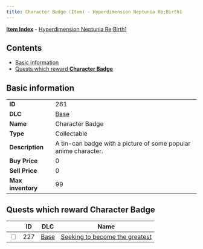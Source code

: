 ```yaml
---
title: Character Badge (Item) - Hyperdimension Neptunia Re;Birth1
---
```


[**Item Index**](/neptunia/rb1/item/index.html) - [Hyperdimension Neptunia Re;Birth1](/neptunia/rb1)

## Contents

- [Basic information](#basic-information)
- [Quests which reward **Character Badge**](#quests-which-reward-character-badge)

## Basic information

|   |   |
| -- | -- |
| **ID** | 261 |
| **DLC** | [Base](/neptunia/rb1/dlc/1-base.html) |
| **Name** | Character Badge |
| **Type** | Collectable |
| **Description** | A tin-can badge with a picture of some popular anime character. |
| **Buy Price** | 0 |
| **Sell Price** | 0 |
| **Max inventory** | 99 |


## Quests which reward **Character Badge**

|    | ID | DLC | Name |
| -- | -- | --- | ---- |
| <input type="checkbox" id="rb1-quest-1-227" class="trackbox" /> | 227 | [Base](/neptunia/rb1/dlc/1-base.html) | [Seeking to become the greatest](/neptunia/rb1/quest/1-227-seeking-to-become-the-greatest.html) |
